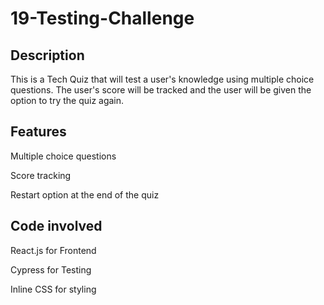 # 19-Testing-Challenge
## Description
This is a Tech Quiz that will test a user's knowledge using multiple choice questions. The user's score will be tracked and the user will be given the option to try the quiz again.

## Features 
Multiple choice questions

Score tracking

Restart option at the end of the quiz

## Code involved
React.js for Frontend

Cypress for Testing

Inline CSS for styling
